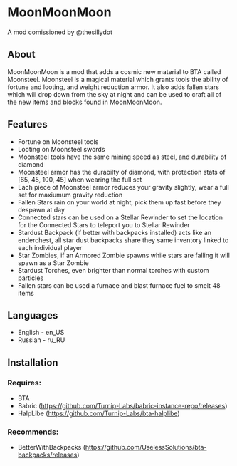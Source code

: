 # MoonMoonMoon

A mod comissioned by @thesillydot

## About

MoonMoonMoon is a mod that adds a cosmic new material to BTA called Moonsteel. Moonsteel is a magical material which grants tools the ability of fortune and looting, and weight reduction armor. It also adds fallen stars which will drop down from the sky at night and can be used to craft all of the new items and blocks found in MoonMoonMoon.

## Features
- Fortune on Moonsteel tools
- Looting on Moonsteel swords
- Moonsteel tools have the same mining speed as steel, and durability of diamond
- Moonsteel armor has the durabilty of diamond, with protection stats of [65, 45, 100, 45] when wearing the full set
- Each piece of Moonsteel armor reduces your gravity slightly, wear a full set for maxiumum gravity reduction
- Fallen Stars rain on your world at night, pick them up fast before they despawn at day
- Connected stars can be used on a Stellar Rewinder to set the location for the Connected Stars to teleport you to Stellar Rewinder 
- Stardust Backpack (if better with backpacks installed) acts like an enderchest, all star dust backpacks share they same inventory linked to each individual player
- Star Zombies, if an Armored Zombie spawns while stars are falling it will spawn as a Star Zombie
- Stardust Torches, even brighter than normal torches with custom particles
- Fallen stars can be used a furnace and blast furnace fuel to smelt 48 items

## Languages
- English - en_US
- Russian - ru_RU

## Installation

### Requires:
- BTA
- Babric (https://github.com/Turnip-Labs/babric-instance-repo/releases)
- HalpLibe (https://github.com/Turnip-Labs/bta-halplibe)
### Recommends:
- BetterWithBackpacks (https://github.com/UselessSolutions/bta-backpacks/releases)
